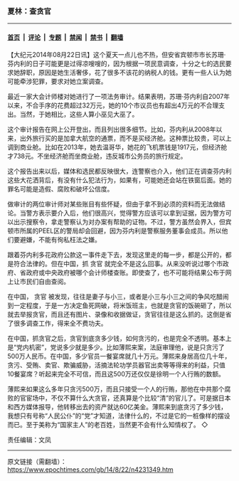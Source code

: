 ### 夏林：查贪官

---

#### [首页](../../../..?n4231349) &nbsp;|&nbsp; [评论](../../../../../epoch-comment?n4231349) &nbsp;|&nbsp; [专题](../../../../../epoch-special?n4231349) &nbsp;|&nbsp; [禁闻](../../../../../epoch-news?n4231349) &nbsp;|&nbsp; [禁书](../../../../../books?n4231349) &nbsp;|&nbsp; [翻墙](https://github.com/gfw-breaker/nogfw/blob/master/README.md?n4231349)


<div class="post_content" id="artbody" itemprop="articleBody">
 <!-- article content begin -->
 <p>
  【大纪元2014年08月22日讯】这个夏天一点儿也不热，但安省宾顿市市长苏珊‧芬内利的日子可能更是过得凉嗖嗖的，因为根据一项民意调查，十分之七的选民要求她辞职，原因是她生活奢侈，花了很多不该花的纳税人的钱。更有一些人认为她可能牵涉犯罪，要求对她立案调查。
 </p>
 <p>
  最近一家大会计师楼对她进行了一项法务审计。结果表明，苏珊‧芬内利自2007年以来，不合手序的花费超过32万元，她的10个市议员也有超出4万元的不合理支出。当然，于她相比，这些人算小巫见大巫了。
 </p>
 <p>
  这个审计报告在网上公开登出，而且列出很多细节。比如，芬内利从2008年以来，出外旅行买的是加拿大航空的通票，而不是买经济舱。这种票比较贵，可以上调到商业舱。比如在2013年，她去温哥华，她花的飞机票钱是1917元，但经济舱才738元。不坐经济舱而坐商业舱，违反城市公务员的旅行规定。
 </p>
 <p>
  这个报告出来以后，媒体和选民都反映很大，连警察也介入，他们正在调查芬内利这些大花洒背后，有没有什么犯法行为，如果有，可能她还会站在铁窗后面。她的罪名可能是造假、腐败和破坏公信度。
 </p>
 <p>
  做审计的两位审计师对某些账目有些怀疑，但由于拿不到必须的资料而无法做结论。当警方表示要介入后，他们很高兴，觉得警方应该可以拿到证据，因为警方可以出示搜察令，拿走警察认为对办案有帮助的证物。不过，警方虽然会界入，但宾顿市所属的PEEL区的警局却会回避，因为芬内利是警察服务董事会成员。所以他们要避嫌，不能有徇私枉法之嫌。
 </p>
 <p>
  跟着芬内利多花政府公款这一事件走下去，发现这里走的每一步，都是公开的，都是符合法律的。但在中国，抓
  <ok href="https://www.epochtimes.com/gb/tag/%E8%B4%AA%E5%AE%98.html">
   贪官
  </ok>
  就完全不是这么回事。从来没听说过哪个市政府、省政府或中央政府被哪个会计师楼查账。即使查了，也不可能将结果公布于网上让市民们自由查阅。
 </p>
 <p>
  在中国，
  <ok href="https://www.epochtimes.com/gb/tag/%E8%B4%AA%E5%AE%98.html">
   贪官
  </ok>
  被发现，往往是妻子与小三，或者是小三与小三之间的争风吃醋闹到一定程度，于是一方决定鱼死网破，将米饭班主，也就是贪官的饭碗砸了，所以就去举报贪官，而且还有图片、录像和收据做证，贪官往往是这么抓的。这倒是省了很多调查工作，得来全不费功夫。
 </p>
 <p>
  在中国，抓贪官之后，贪官到底贪多少钱，如何贪污的，也是完全不透明。基本上是“党内机密”，党说多少就是多少。比如薄熙来案，法庭审理他，说是只贪污了500万人民币。在中国，多少官员一餐宴席就几十万元。薄熙来身居高位几十年，贪污、受贿、卖官、欺骗威胁，活摘法轮功学员器官出卖等等得来的利益，只值10餐宴席？听起来完全不可信，而且这500万还仅仅是徐明一个人行贿的数额。
 </p>
 <p>
  薄熙来如果这么多年只贪污500万，而且只接受一个人的行贿，那他在中共那个腐败的官宦场中，不仅不算什么大贪官，还真算是个比较“清”的官儿了。可是据日本和西方媒体报导，他转移出去的资产就达60亿美金。薄熙来到底贪污了多少钱，我想只有号称“人民公仆”的“党”才知道，法律什么的，不过是它的一桩像样的摆设而已。至于美称为“国家主人”的老百姓，当然更不会有什么知情权了。 ◇
 </p>
 <p>
  责任编辑：文凤
 </p>
 <!-- article content end -->
 <div id="below_article_ad">
 </div>
</div>


---

原文链接（需翻墙）：https://www.epochtimes.com/gb/14/8/22/n4231349.htm